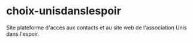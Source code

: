 # choix-unisdanslespoir
Site plateforme d'accès aux contacts et au site web de l'association Unis dans l'espoir.
